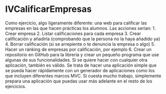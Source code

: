 # IVCalificarEmpresas
Como ejercicio, algo ligeramente diferente: una web para calificar las empresas en las que hacen prácticas los alumnos.   Las acciones serían: 1. Crear empresa 2. Listar calificaciones para cada empresa 3. Crear calificación y añadirla (comprobando que la persona no la haya añadido ya) 4. Borrar calificación (si se arrepiente o te denuncia la empresa o algo) 5. Hacer un ránking de empresas por calificación, por ejemplo 6. Crear un repositorio en GitHub para la librería y crear un pequeño programa que use algunas de sus funcionalidades. Si se quiere hacer con cualquier otra aplicación, también es válido. Se trata de hacer una aplicación simple que se pueda hacer rápidamente con un generador de aplicaciones como los que incluyen diferentes marcos MVC. Si cuesta mucho trabajo, simplemente prepara una aplicación que puedas usar más adelante en el resto de los ejercicios.
